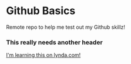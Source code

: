 # Github Basics
Remote repo to help me test out my Github skillz!

### This really needs another header

[I'm learning this on lynda.com!](http://www.lynda.com)
